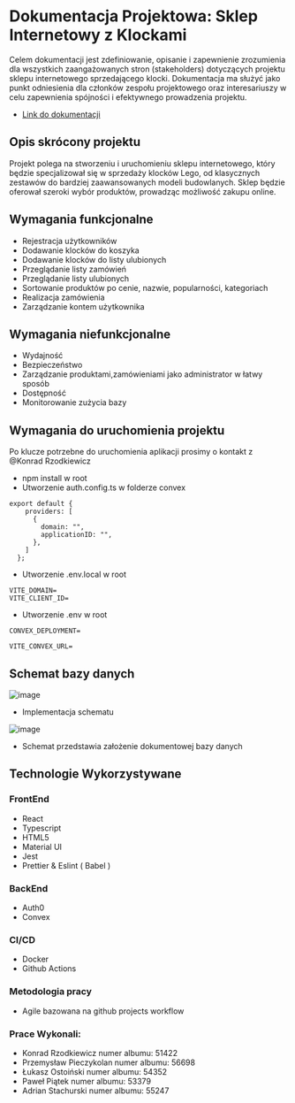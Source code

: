 # Dokumentacja Projektowa: Sklep Internetowy z Klockami 


Celem dokumentacji jest zdefiniowanie, opisanie i zapewnienie zrozumienia dla wszystkich zaangażowanych stron (stakeholders) dotyczących projektu sklepu internetowego sprzedającego klocki. Dokumentacja ma służyć jako punkt odniesienia dla członków zespołu projektowego oraz interesariuszy w celu zapewnienia spójności i efektywnego prowadzenia projektu.

- [Link do dokumentacji](https://docs.google.com/document/d/1WtNUlxISA0MsBbxo1shjA0K7qBcVojTq/edit?usp=drive_link&ouid=106100314386315738981&rtpof=true&sd=true)

## Opis skrócony projektu
Projekt polega na stworzeniu i uruchomieniu sklepu internetowego, który będzie specjalizował się w sprzedaży klocków Lego, od klasycznych zestawów do bardziej zaawansowanych modeli budowlanych. Sklep będzie oferował szeroki wybór produktów, prowadząc możliwość zakupu online.

## Wymagania funkcjonalne
- Rejestracja użytkowników
- Dodawanie klocków do koszyka
- Dodawanie klocków do listy ulubionych
- Przeglądanie listy zamówień
- Przeglądanie listy ulubionych
- Sortowanie produktów po cenie, nazwie, popularności, kategoriach
- Realizacja zamówienia
- Zarządzanie kontem użytkownika

## Wymagania niefunkcjonalne
- Wydajność
- Bezpieczeństwo
- Zarządzanie produktami,zamówieniami jako administrator w łatwy sposób
- Dostępność
- Monitorowanie zużycia bazy

## Wymagania do uruchomienia projektu
Po klucze potrzebne do uruchomienia aplikacji prosimy o kontakt z @Konrad Rzodkiewicz
- npm install w root
- Utworzenie auth.config.ts w folderze convex
```
export default {
    providers: [
      {
        domain: "",
        applicationID: "",
      },
    ]
  };
```
- Utworzenie .env.local w root
```
VITE_DOMAIN=
VITE_CLIENT_ID=
```
- Utworzenie .env w root
```
CONVEX_DEPLOYMENT=

VITE_CONVEX_URL=
```

## Schemat bazy danych
  ![image](https://github.com/LainonShiraya/51422_56698_55247_53379_54352/assets/59234543/dd7b9947-a360-4bc0-8d65-788a29bd920c)

- Implementacja schematu
  
 ![image](https://github.com/LainonShiraya/51422_56698_55247_53379_54352/assets/59234543/31992ea2-f676-4c34-ae7d-3e8fd430b97e)


  * Schemat przedstawia założenie dokumentowej bazy danych

## Technologie Wykorzystywane

### FrontEnd
- React
- Typescript
- HTML5
- Material UI
- Jest
- Prettier & Eslint ( Babel )

### BackEnd
- Auth0
- Convex

### CI/CD
- Docker
- Github Actions

### Metodologia pracy
- Agile bazowana na github projects workflow

### Prace Wykonali: 
- Konrad Rzodkiewicz numer albumu: 51422
- Przemysław Pieczykolan numer albumu: 56698
- Łukasz Ostoiński numer albumu:  54352
- Paweł Piątek numer albumu: 53379
- Adrian Stachurski numer albumu: 55247

